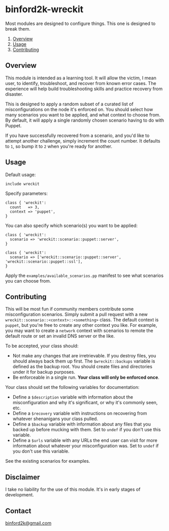 # binford2k-wreckit

Most modules are designed to configure things. This one is designed to break them.

1. [Overview](#overview)
1. [Usage](#usage)
1. [Contributing](#contributing)

## Overview

This module is intended as a learning tool. It will allow the victim, I mean user,
to identify, troubleshoot, and recover from known error cases. The experience will
help build troubleshooting skills and practice recovery from disaster.

This is designed to apply a random subset of a curated list of misconfigurations
on the node it's enforced on. You should select how many scenarios you want to be
applied, and what context to choose from. By default, it will apply a single
randomly chosen scenario having to do with Puppet.

If you have successfully recovered from a scenario, and you'd like to attempt
another challenge, simply increment the count number. It defaults to `1`, so bump
it to `2` when you're ready for another.

## Usage

Default usage:

```
include wreckit
```

Specify parameters:

```puppet
class { 'wreckit':
  count   => 3,
  context => 'puppet',
}
```

You can also specify which scenario(s) you want to be applied:

```puppet
class { 'wreckit':
  scenario => 'wreckit::scenario::puppet::server',
}
```

```puppet
class { 'wreckit':
  scenario => ['wreckit::scenario::puppet::server', 'wreckit::scenario::puppet::ssl'],
}
```

Apply the `examples/available_scenarios.pp` manifest to see what scenarios you can choose from.


## Contributing

This will be most fun if community members contribute some misconfiguration scenarios.
Simply submit a pull request with a new `wreckit::scenario::<context>::<something>`
class. The default context is `puppet`, but you're free to create any other context
you like. For example, you may want to create a `network` context with scenarios to
remote the default route or set an invalid DNS server or the like.

To be accepted, your class should:

* Not make any changes that are irretrievable. If you destroy files, you should
  always back them up first. The `$wreckit::backups` variable is defined as the
  backup root. You should create files and directories under it for backup purposes.
* Be enforceable in a single run. **Your class will only be enforced once**.

Your class should set the following variables for documentation:

* Define a `$description` variable with information about the misconfiguration and
  why it's significant, or why it's commonly seen, etc.
* Define a `$recovery` variable with instructions on recovering from whatever
  shenanigans your class pulled.
* Define a `$backup` variable with information about any files that you backed up
  before mucking with them. Set to `undef` if you don't use this variable.
* Define a `$urls` variable with any URLs the end user can visit for more information
  about whatever your misconfiguration was. Set to `undef` if you don't use this variable.

See the existing scenarios for examples.


## Disclaimer

I take no liability for the use of this module. It's in early stages of development.

Contact
-------

binford2k@gmail.com

